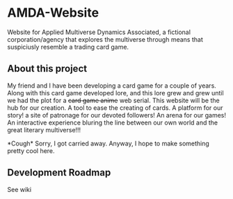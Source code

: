 # AMDA-Website
Website for Applied Multiverse Dynamics Associated, a fictional corporation/agency that explores the multiverse through means that suspiciusly resemble a trading card game.

## About this project
My friend and I have been developing a card game for a couple of years. Along with this card game developed lore, and this lore grew and grew until we had the plot for a ~~card game anime~~ web serial. This website will be the hub for our creation. A tool to ease the creating of cards. A platform for our story! a site of patronage for our devoted followers! An arena for our games! An interactive experience bluring the line between our own world and the great literary multiverse!!!

&ast;Cough&ast; Sorry, I got carried away. Anyway, I hope to make something pretty cool here.

## Development Roadmap
See wiki


